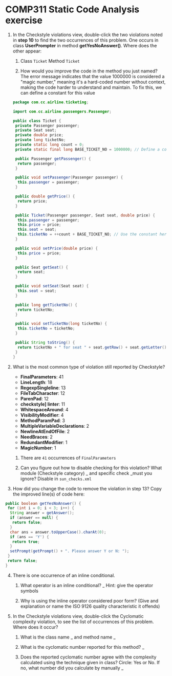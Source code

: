 # COMP311 Static Code Analysis exercise

1. In the Checkstyle violations view, double-click the two violations
    noted in **step 10** to find the two occurrences of this problem.
    One occurs in class **UserPrompter** in method **getYesNoAnswer()**.
    Where does the other appear:

    1. Class `Ticket` Method `Ticket`

    2. How would you improve the code in the method you just named? The error message indicates that the value 1000000 is considered a "magic number," meaning it's a hard-coded number without context, making the code harder to understand and maintain. To fix this, we can define a constant for this value

    ```java
    package com.cc.airline.ticketing;

    import com.cc.airline.passengers.Passenger;

    public class Ticket {
     private Passenger passenger;
     private Seat seat;
     private double price;
     private long ticketNo;
     private static long count = 0;
     private static final long BASE_TICKET_NO = 1000000; // Define a constant for the magic number

     public Passenger getPassenger() {
      return passenger;
     }

     public void setPassenger(Passenger passenger) {
      this.passenger = passenger;
     }

     public double getPrice() {
      return price;
     }

     public Ticket(Passenger passenger, Seat seat, double price) {
      this.passenger = passenger;
      this.price = price;
      this.seat = seat;
      this.ticketNo = ++count + BASE_TICKET_NO; // Use the constant here
     }

     public void setPrice(double price) {
      this.price = price;
     }

     public Seat getSeat() {
      return seat;
     }

     public void setSeat(Seat seat) {
      this.seat = seat;
     }

     public long getTicketNo() {
      return ticketNo;
     }

     public void setTicketNo(long ticketNo) {
      this.ticketNo = ticketNo;
     }

     public String toString() {
      return ticketNo + " for seat " + seat.getRow() + seat.getLetter() +  " at $" + price;
     }
    }
    ```

2. What is the most common type of violation still reported by Checkstyle?

    - **FinalParameters**: 41
    - **LineLength**: 18
    - **RegexpSingleline**: 13
    - **FileTabCharacter**: 12
    - **ParenPad**: 12
    - **checkstyle] linter**: 11
    - **WhitespaceAround**: 4
    - **VisibilityModifier**: 4
    - **MethodParamPad**: 3
    - **MultipleVariableDeclarations**: 2
    - **NewlineAtEndOfFile**: 2
    - **NeedBraces**: 2
    - **RedundantModifier**: 1
    - **MagicNumber**: 1

    1. There are  `41` occurrences of `FinalParameters`

    2. Can you figure out how to disable checking for this violation? What module (Checkstyle category) \_ and specific check \_must you ignore? Disable <module name="FinalParameters"/> in `sun_checks.xml`

3. How did you change the code to remove the violation in step 13? Copy the improved line(s) of code here:

```java
public boolean getYesNoAnswer() {
 for (int i = 0; i < 3; i++) {
  String answer = getAnswer();
  if (answer == null) {
   return false;
  }
  char ans = answer.toUpperCase().charAt(0);
  if (ans == 'Y') {
   return true;
  }
  setPrompt(getPrompt() + ". Please answer Y or N: ");
 }
 return false;
}
```

4. There is one occurrence of an inline conditional.

    1. What operator is an inline conditional? \_ Hint: give the operator symbols

    2. Why is using the inline operator considered poor form? (Give and explanation or name the ISO 9126 quality characteristic it offends)

1. In the Checkstyle violations view, double-click the Cyclomatic
    complexity violation, to see the list of occurrences of this
    problem. Where does it occur?

    1. What is the class name  \_ and method name \_

    2. What is the cyclomatic number reported for this method? \_

    3. Does the reported cyclomatic number agree with the complexity calculated using the technique given in class? Circle: Yes or No. If no, what number did you calculate by manually  \_
